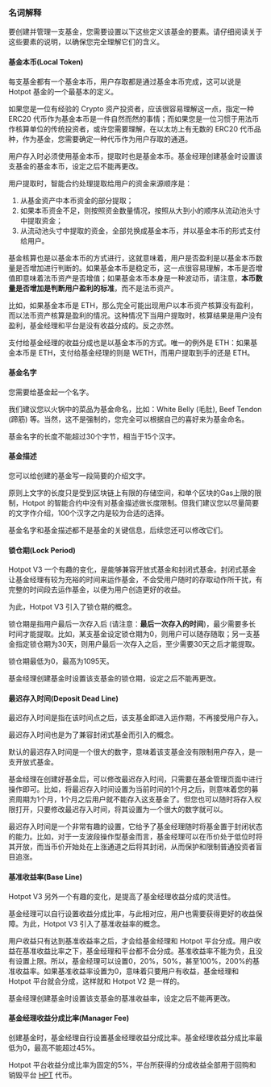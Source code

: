 ### 名词解释

要创建并管理一支基金，您需要设置以下这些定义该基金的要素。请仔细阅读关于这些要素的说明，以确保您完全理解它们的含义。

#### 基金本币(Local Token)

每支基金都有一个基金本币，用户存取都是通过基金本币完成，这可以说是 Hotpot 基金的一个最基本的定义。

如果您是一位有经验的 Crypto 资产投资者，应该很容易理解这一点，指定一种 ERC20 代币作为基金本币是一件自然而然的事情；而如果您是一位习惯于用法币作核算单位的传统投资者，或许您需要理解，在以太坊上有无数的 ERC20 代币品种，作为基金，您需要确定一种代币作为用户存取的通道。

用户存入时必须使用基金本币，提取时也是基金本币。基金经理创建基金时设置该支基金的基金本币，设定之后不能再更改。

用户提取时，智能合约处理提取给用户的资金来源顺序是：

1. 从基金资产中本币资金的部分提取；
2. 如果本币资金不足，则按照资金数量情况，按照从大到小的顺序从流动池头寸中提取资金；
3. 从流动池头寸中提取的资金，全部兑换成基金本币，并以基金本币的形式支付给用户。



基金核算也是以基金本币的方式进行，这就意味着，用户是否盈利是以基金本币数量是否增加进行判断的。如果基金本币是稳定币，这一点很容易理解，本币是否增值即意味着法币资产是否增值；如果基金本币本身是一种波动币，请注意，**本币数量是否增加是判断用户盈利的标准**，而不是法币资产。

比如，如果基金本币是 ETH，那么完全可能出现用户以本币资产核算没有盈利，而以法币资产核算是盈利的情况。这种情况下当用户提取时，核算结果是用户没有盈利，基金经理和平台是没有收益分成的。反之亦然。



支付给基金经理的收益分成也是以基金本币的方式。唯一的例外是 ETH：如果基金本币是 ETH，支付给基金经理的则是 WETH，而用户提取到手的还是 ETH。

#### 基金名字

您需要给基金起一个名字。

我们建议您以火锅中的菜品为基金命名，比如：White Belly (毛肚), Beef Tendon (蹄筋) 等。当然，这不是强制的，您完全可以根据自己的喜好来为基金命名。

基金名字的长度不能超过30个字节，相当于15个汉字。

#### 基金描述

您可以给创建的基金写一段简要的介绍文字。

原则上文字的长度只是受到区块链上有限的存储空间，和单个区块的Gas上限的限制，Hotpot 的智能合约中没有对基金描述做长度限制。但我们建议您以尽量简要的文字作介绍，100个汉字之内是较为合适的选择。



基金名字和基金描述都不是基金的关键信息，后续您还可以修改它们。

#### 锁仓期(Lock Period)

Hotpot V3 一个有趣的变化，是能够兼容开放式基金和封闭式基金。封闭式基金让基金经理有较为充裕的时间来运作基金，不会受用户随时的存取动作所干扰，有完整的时间段去运作基金，以便为用户创造更好的收益。

为此，Hotpot V3 引入了锁仓期的概念。

锁仓期是指用户最后一次存入后 (请注意：**最后一次存入的时间**)，最少需要多长时间才能提取。比如，某支基金设定锁仓期为0，则用户可以随存随取；另一支基金指定锁仓期为30天，则用户最后一次存入之后，至少需要30天之后才能提取。

锁仓期最低为0，最高为1095天。

基金经理创建基金时设置该支基金的锁仓期，设定之后不能再更改。

#### 最迟存入时间(Deposit Dead Line)

最迟存入时间是指在该时间点之后，该支基金即进入运作期，不再接受用户存入。

最迟存入时间也是为了兼容封闭式基金而引入的概念。

默认的最迟存入时间是一个很大的数字，意味着该支基金没有限制用户存入，是一支开放式基金。



基金经理在创建好基金后，可以修改最迟存入时间，只需要在基金管理页面中进行操作即可。比如，将最迟存入时间设置为当前时间的1个月之后，则意味着您的募资周期为1个月，1个月之后用户就不能存入这支基金了。但您也可以随时将存入权限打开，只要修改最迟存入时间，将其设置为一个很大的数字就可以。



最迟存入时间是一个非常有趣的设置，它给予了基金经理随时将基金置于封闭状态的能力。比如，对于一支波段操作型基金而言，基金经理可以在币价处于低位时将其开放，而当币价开始处在上涨通道之后将其封闭，从而保护和限制普通投资者盲目追涨。

#### 基准收益率(Base Line)

Hotpot V3 另外一个有趣的变化，是提高了基金经理收益分成的灵活性。

基金经理可以自行设置收益分成比率，与此相对应，用户也需要获得更好的收益保障。为此，Hotpot V3 引入了基准收益率的概念。

用户收益只有达到基准收益率之后，才会给基金经理和 Hotpot 平台分成。用户收益在基准收益比率之下，基金经理和平台都不会分成。基准收益率不能为负，且没有设置上限。所以，基金经理可以设置0，20%，50%，甚至100%，200%的基准收益率。如果基准收益率设置为0，意味着只要用户有收益，基金经理和 Hotpot 平台就会分成，这样就和 Hotpot V2 是一样的。



基金经理创建基金时设置该支基金的基准收益率，设定之后不能再更改。

#### 基金经理收益分成比率(Manager Fee)

创建基金时，基金经理自行设置基金经理收益分成比率。基金经理收益分成比率最低为0，最高不能超过45%。

Hotpot 平台收益分成比率为固定的5%，平台所获得的分成收益全部用于回购和销毁平台 [HPT](https://etherscan.io/token/0x615d8e5e1344b36a95f6ecd8e6cda020e84dc25b) 代币。


